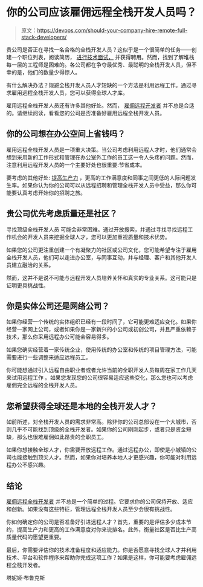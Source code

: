 # 你的公司应该雇佣远程全栈开发人员吗？

> 原文：<https://devops.com/should-your-company-hire-remote-full-stack-developers/>

贵公司是否正在寻找一名合格的全栈开发人员？这似乎是一个很简单的任务——创建一个职位列表，阅读简历， [进行技术面试，](https://firstround.com/review/The-anatomy-of-the-perfect-technical-interview-from-a-former-Amazon-VP/) 并获得聘用。然而，找到了解堆栈每一层的工程师是困难的。各公司都在争夺最优秀、最聪明的全栈开发人员，但不幸的是，他们的数量少得惊人。

有什么解决办法？规避全栈开发人员人才短缺的一个方法是利用远程工作。通过寻求雇用远程全栈开发人员，您可以获得全球人才库。

雇用远程全栈开发人员还有许多其他好处。然而， [雇佣远程开发者](https://www.codementor.io/blog/hiring-remote-developers-misconception-4jupitw175) 并不总是合适的。请继续阅读，看看您的公司是否准备好雇用远程全栈开发人员。

## 你的公司想在办公空间上省钱吗？

雇用远程全栈开发人员是一项重大决策。当公司考虑利用远程人才时，他们通常会想到采用新的工作形式和管理在办公室外工作的员工这一令人头疼的问题。然而，注意利用远程开发人员的一个主要好处也很重要:节省成本。

要考虑的其他好处: [提高生产力](https://hbr.org/2014/01/to-raise-productivity-let-more-employees-work-from-home) ，更高的工作满意度和同事之间更低的人际问题发生率。如果你认为你的公司可以从远程招聘和管理全栈开发人员中受益，那么你可能要认真考虑开始你的招聘之旅。

## 贵公司优先考虑质量还是社区？

寻找顶级全栈开发人员 可能会非常困难。通过开放搜索，并通过寻找寻找远程工作机会的开发人员来挖掘全球人才，您可以更加重视质量和技术优势。

如果您的公司更注重创建一个有凝聚力的社区或公司文化，您可能希望专注于雇用全栈开发人员，他们可以走进办公室，与同事互动，并与经理、客户和其他开发人员建立融洽的关系。

然而，这并不是说不可能与远程开发人员培养关怀和真实的专业关系。这可能只是证明更具挑战性。

## 你是实体公司还是网络公司？

如果你经营一个传统的实体组织已经有一段时间了，它可能更难适应变化。如果你经营一家网上公司，或者如果你是一家新兴的小公司或初创公司，并且严重依赖于技术，那么你采用远程办公可能会容易得多。

如果您确实经营着一家传统企业，使用传统的办公室和传统的项目管理方法，可能需要进行一些调整来适应远程员工。

你可能想通过引入远程自由职业者或者允许当前的全职开发人员每周在家工作几天来试用远程工作 。如果您发现您的公司很容易适应这些变化，那么您也可以考虑雇佣完全远程的全栈开发人员。

## **您希望获得全球还是本地的全栈开发人才？**

如前所述，对全栈开发人员的需求非常高。除非你的公司总部设在一个大城市，否则几乎不可能找到顶级的全栈开发者。如果你的公司刚刚起步，或者只是资金短缺，那么也很难雇佣如此昂贵的全职员工。

如果你想接触全球人才，你需要开放远程工作。通过远程办公，即使是小城镇的公司也能接触到顶尖人才。然而，如果你对培养本地人才更感兴趣，你可能对利用远程办公不感兴趣。

## **结论**

[雇佣远程全栈开发者](https://www.15five.com/blog/complete-guide-hiring-remote-development-team/) 并不总是一个简单的过程。它要求你的公司保持开放、适应和创新。如果没有这些特征，管理远程全栈开发人员至少会很有挑战性。

你如何确定你的公司是否准备好引进远程人才？首先，重要的是评估多少成本节约，提高生产力和更高的工作满意度对你来说排名。此外，衡量社区是否比生产高质量代码的愿望更重要。

最后，你需要评估你的技术准备程度和适应能力。你是否愿意寻找全球人才并利用技术、平台和软件程序来帮助你完成这项工作？如果是这样，你可能要考虑雇佣远程全栈开发者。

塔妮娅·布鲁克斯